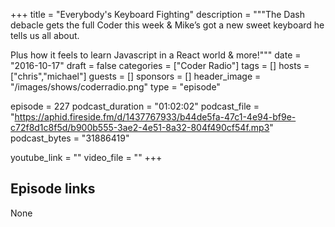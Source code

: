 +++
title = "Everybody's Keyboard Fighting"
description = """The Dash debacle gets the full Coder this week & Mike’s got a new sweet keyboard he tells us all about. 

Plus how it feels to learn Javascript in a React world & more!"""
date = "2016-10-17"
draft = false
categories = ["Coder Radio"]
tags = []
hosts = ["chris","michael"]
guests = []
sponsors = []
header_image = "/images/shows/coderradio.png"
type = "episode"

episode = 227
podcast_duration = "01:02:02"
podcast_file = "https://aphid.fireside.fm/d/1437767933/b44de5fa-47c1-4e94-bf9e-c72f8d1c8f5d/b900b555-3ae2-4e51-8a32-804f490cf54f.mp3"
podcast_bytes = "31886419"

youtube_link = ""
video_file = ""
+++

## Episode links

None


